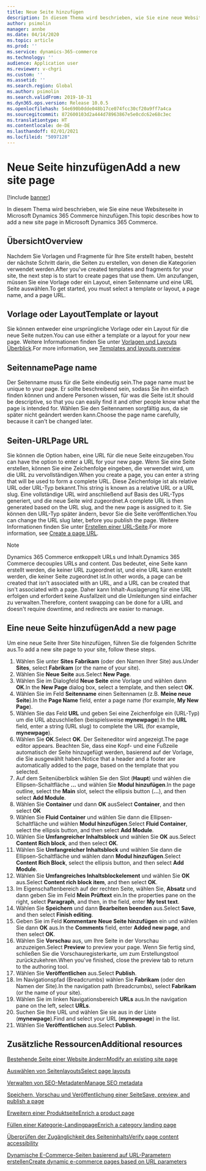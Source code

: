 ```yaml
---
title: Neue Seite hinzufügen
description: In diesem Thema wird beschrieben, wie Sie eine neue Websiteseite in Microsoft Dynamics 365 Commerce hinzufügen.
author: psimolin
manager: annbe
ms.date: 04/14/2020
ms.topic: article
ms.prod: ''
ms.service: dynamics-365-commerce
ms.technology: ''
audience: Application user
ms.reviewer: v-chgri
ms.custom: ''
ms.assetid: ''
ms.search.region: Global
ms.author: psimolin
ms.search.validFrom: 2019-10-31
ms.dyn365.ops.version: Release 10.0.5
ms.openlocfilehash: 54e690b0dde048b17ce074fcc30cf20a9ff7a4ca
ms.sourcegitcommit: 872600103d2a444d78963867e5e0cdc62e68c3ec
ms.translationtype: HT
ms.contentlocale: de-DE
ms.lasthandoff: 02/01/2021
ms.locfileid: "5097128"
---
```

# <a name="add-a-new-site-page"></a><span data-ttu-id="49eec-103">Neue Seite hinzufügen</span><span class="sxs-lookup"><span data-stu-id="49eec-103">Add a new site page</span></span>


[!include [banner](includes/banner.md)]

<span data-ttu-id="49eec-104">In diesem Thema wird beschrieben, wie Sie eine neue Websiteseite in Microsoft Dynamics 365 Commerce hinzufügen.</span><span class="sxs-lookup"><span data-stu-id="49eec-104">This topic describes how to add a new site page in Microsoft Dynamics 365 Commerce.</span></span>

## <a name="overview"></a><span data-ttu-id="49eec-105">Übersicht</span><span class="sxs-lookup"><span data-stu-id="49eec-105">Overview</span></span>

<span data-ttu-id="49eec-106">Nachdem Sie Vorlagen und Fragmente für Ihre Site erstellt haben, besteht der nächste Schritt darin, die Seiten zu erstellen, von denen die Kategorien verwendet werden.</span><span class="sxs-lookup"><span data-stu-id="49eec-106">After you've created templates and fragments for your site, the next step is to start to create pages that use them.</span></span> <span data-ttu-id="49eec-107">Um anzufangen, müssen Sie eine Vorlage oder ein Layout, einen Seitenname und eine URL Seite auswählen.</span><span class="sxs-lookup"><span data-stu-id="49eec-107">To get started, you must select a template or layout, a page name, and a page URL.</span></span>

## <a name="template-or-layout"></a><span data-ttu-id="49eec-108">Vorlage oder Layout</span><span class="sxs-lookup"><span data-stu-id="49eec-108">Template or layout</span></span>

<span data-ttu-id="49eec-109">Sie können entweder eine ursprüngliche Vorlage oder ein Layout für die neue Seite nutzen.</span><span class="sxs-lookup"><span data-stu-id="49eec-109">You can use either a template or a layout for your new page.</span></span> <span data-ttu-id="49eec-110">Weitere Informationen finden Sie unter [Vorlagen und Layouts Überblick](templates-layouts-overview.md).</span><span class="sxs-lookup"><span data-stu-id="49eec-110">For more information, see [Templates and layouts overview](templates-layouts-overview.md).</span></span>

## <a name="page-name"></a><span data-ttu-id="49eec-111">Seitenname</span><span class="sxs-lookup"><span data-stu-id="49eec-111">Page name</span></span>

<span data-ttu-id="49eec-112">Der Seitenname muss für die Seite eindeutig sein.</span><span class="sxs-lookup"><span data-stu-id="49eec-112">The page name must be unique to your page.</span></span> <span data-ttu-id="49eec-113">Er sollte beschreibend sein, sodass Sie ihn einfach finden können und andere Personen wissen, für was die Seite ist.</span><span class="sxs-lookup"><span data-stu-id="49eec-113">It should be descriptive, so that you can easily find it and other people know what the page is intended for.</span></span> <span data-ttu-id="49eec-114">Wählen Sie den Seitennamen sorgfältig aus, da sie später nicht geändert werden kann.</span><span class="sxs-lookup"><span data-stu-id="49eec-114">Choose the page name carefully, because it can't be changed later.</span></span>

## <a name="page-url"></a><span data-ttu-id="49eec-115">Seiten-URL</span><span class="sxs-lookup"><span data-stu-id="49eec-115">Page URL</span></span>

<span data-ttu-id="49eec-116">Sie können die Option haben, eine URL für die neue Seite einzugeben.</span><span class="sxs-lookup"><span data-stu-id="49eec-116">You can have the option to enter a URL for your new page.</span></span> <span data-ttu-id="49eec-117">Wenn Sie eine Seite erstellen, können Sie eine Zeichenfolge eingeben, die verwendet wird, um die URL zu vervollständigen.</span><span class="sxs-lookup"><span data-stu-id="49eec-117">When you create a page, you can enter a string that will be used to form a complete URL.</span></span> <span data-ttu-id="49eec-118">Diese Zeichenfolge ist als relative URL oder URL-Typ bekannt.</span><span class="sxs-lookup"><span data-stu-id="49eec-118">This string is known as a relative URL or a URL slug.</span></span> <span data-ttu-id="49eec-119">Eine vollständige URL wird anschließend auf Basis des URL-Typs generiert, und die neue Seite wird zugeordnet.</span><span class="sxs-lookup"><span data-stu-id="49eec-119">A complete URL is then generated based on the URL slug, and the new page is assigned to it.</span></span> <span data-ttu-id="49eec-120">Sie können den URL-Typ später ändern, bevor Sie die Seite veröffentlichen.</span><span class="sxs-lookup"><span data-stu-id="49eec-120">You can change the URL slug later, before you publish the page.</span></span> <span data-ttu-id="49eec-121">Weitere Informationen finden Sie unter [Erstellen einer URL-Seite](create-page-URL.md).</span><span class="sxs-lookup"><span data-stu-id="49eec-121">For more information, see [Create a page URL](create-page-URL.md).</span></span>

> [!NOTE]
> <span data-ttu-id="49eec-122">Dynamics 365 Commerce entkoppelt URLs und Inhalt.</span><span class="sxs-lookup"><span data-stu-id="49eec-122">Dynamics 365 Commerce decouples URLs and content.</span></span> <span data-ttu-id="49eec-123">Das bedeutet, eine Seite kann erstellt werden, die keiner URL zugeordnet ist, und eine URL kann erstellt werden, die keiner Seite zugeordnet ist.</span><span class="sxs-lookup"><span data-stu-id="49eec-123">In other words, a page can be created that isn't associated with an URL, and a URL can be created that isn't associated with a page.</span></span> <span data-ttu-id="49eec-124">Daher kann Inhalt-Auslagerung für eine URL erfolgen und erfordert keine Ausfallzeit und die Umleitungen sind einfacher zu verwalten.</span><span class="sxs-lookup"><span data-stu-id="49eec-124">Therefore, content swapping can be done for a URL and doesn't require downtime, and redirects are easier to manage.</span></span>

## <a name="add-a-new-page"></a><span data-ttu-id="49eec-125">Eine neue Seite hinzufügen</span><span class="sxs-lookup"><span data-stu-id="49eec-125">Add a new page</span></span>

<span data-ttu-id="49eec-126">Um eine neue Seite Ihrer Site hinzufügen, führen Sie die folgenden Schritte aus.</span><span class="sxs-lookup"><span data-stu-id="49eec-126">To add a new site page to your site, follow these steps.</span></span>

1. <span data-ttu-id="49eec-127">Wählen Sie unter **Sites** **Fabrikam** (oder den Namen Ihrer Site) aus.</span><span class="sxs-lookup"><span data-stu-id="49eec-127">Under **Sites**, select **Fabrikam** (or the name of your site).</span></span>
1. <span data-ttu-id="49eec-128">Wählen Sie **Neue Seite** aus.</span><span class="sxs-lookup"><span data-stu-id="49eec-128">Select **New Page**.</span></span>
1. <span data-ttu-id="49eec-129">Wählen Sie im Dialogfeld **Neue Seite** eine Vorlage und wählen dann **OK**.</span><span class="sxs-lookup"><span data-stu-id="49eec-129">In the **New Page** dialog box, select a template, and then select **OK**.</span></span>
1. <span data-ttu-id="49eec-130">Wählen Sie im Feld **Seitenname** einen Seitennamen (z.B. **Meine neue Seite**).</span><span class="sxs-lookup"><span data-stu-id="49eec-130">In the **Page Name** field, enter a page name (for example, **My New Page**).</span></span>
1. <span data-ttu-id="49eec-131">Wählen Sie das Feld **URL** und geben Sei eine Zeichenfolge ein (URL-Typ) um die URL abzuschließen (beispielsweise **mynewpage**).</span><span class="sxs-lookup"><span data-stu-id="49eec-131">In the **URL** field, enter a string (URL slug) to complete the URL (for example, **mynewpage**).</span></span>
1. <span data-ttu-id="49eec-132">Wählen Sie **OK**.</span><span class="sxs-lookup"><span data-stu-id="49eec-132">Select **OK**.</span></span> <span data-ttu-id="49eec-133">Der Seiteneditor wird angezeigt.</span><span class="sxs-lookup"><span data-stu-id="49eec-133">The page editor appears.</span></span> <span data-ttu-id="49eec-134">Beachten Sie, dass eine Kopf- und eine Fußzeile automatisch der Seite hinzugefügt werden, basierend auf der Vorlage, die Sie ausgewählt haben.</span><span class="sxs-lookup"><span data-stu-id="49eec-134">Notice that a header and a footer are automatically added to the page, based on the template that you selected.</span></span>
1. <span data-ttu-id="49eec-135">Auf dem Seitenüberblick wählen Sie den Slot (**Haupt**) und wählen die Ellipsen-Schaltfläche **...** und wählen Sie **Modul hinzufügen**.</span><span class="sxs-lookup"><span data-stu-id="49eec-135">In the page outline, select the **Main** slot, select the ellipsis button (**...**), and then select **Add Module**.</span></span>
1. <span data-ttu-id="49eec-136">Wählen Sie **Container** und dann **OK** aus</span><span class="sxs-lookup"><span data-stu-id="49eec-136">Select **Container**, and then select **OK**</span></span>
1. <span data-ttu-id="49eec-137">Wählen Sie **Fluid Container** und wählen Sie dann die Ellipsen-Schaltfläche und wählen **Modul hinzufügen**.</span><span class="sxs-lookup"><span data-stu-id="49eec-137">Select **Fluid Container**, select the ellipsis button, and then select **Add Module**.</span></span>
1. <span data-ttu-id="49eec-138">Wählen Sie **Umfangreicher Inhaltsblock** und wählen Sie **OK** aus.</span><span class="sxs-lookup"><span data-stu-id="49eec-138">Select **Content Rich block**, and then select **OK**.</span></span>
1. <span data-ttu-id="49eec-139">Wählen Sie **Umfangreicher Inhaltsblock** und wählen Sie dann die Ellipsen-Schaltfläche und wählen dann **Modul hinzufügen**.</span><span class="sxs-lookup"><span data-stu-id="49eec-139">Select **Content Rich Block**, select the ellipsis button, and then select **Add Module**.</span></span>
1. <span data-ttu-id="49eec-140">Wählen Sie **Umfangreiches Inhaltsblockelement** und wählen Sie **OK** aus.</span><span class="sxs-lookup"><span data-stu-id="49eec-140">Select **Content rich block item**, and then select **OK**.</span></span>
1. <span data-ttu-id="49eec-141">Im Eigenschaftenbereich auf der rechten Seite, wählen Sie, **Absatz** und dann geben Sie im Feld **Mein Prüftext** ein.</span><span class="sxs-lookup"><span data-stu-id="49eec-141">In the properties pane on the right, select **Paragraph**, and then, in the field, enter **My test text**.</span></span>
1. <span data-ttu-id="49eec-142">Wählen Sie **Speichern** und dann **Bearbeiten beenden** aus.</span><span class="sxs-lookup"><span data-stu-id="49eec-142">Select **Save**, and then select **Finish editing**.</span></span>
1. <span data-ttu-id="49eec-143">Geben Sie im Feld **Kommentare** **Neue Seite hinzufügen** ein und wählen Sie dann **OK** aus.</span><span class="sxs-lookup"><span data-stu-id="49eec-143">In the **Comments** field, enter **Added new page**, and then select **OK**.</span></span>
1. <span data-ttu-id="49eec-144">Wählen Sie **Vorschau** aus, um Ihre Seite in der Vorschau anzuzeigen.</span><span class="sxs-lookup"><span data-stu-id="49eec-144">Select **Preview** to preview your page.</span></span> <span data-ttu-id="49eec-145">Wenn Sie fertig sind, schließen Sie die Vorschauregisterkarte, um zum Erstellungstool zurückzukehren.</span><span class="sxs-lookup"><span data-stu-id="49eec-145">When you've finished, close the preview tab to return to the authoring tool.</span></span>
1. <span data-ttu-id="49eec-146">Wählen Sie **Veröffentlichen** aus.</span><span class="sxs-lookup"><span data-stu-id="49eec-146">Select **Publish**.</span></span>
1. <span data-ttu-id="49eec-147">Im Navigationspfad (Breadcrumbs) wählen Sie **Fabrikam** (oder den Namen der Site).</span><span class="sxs-lookup"><span data-stu-id="49eec-147">In the navigation path (breadcrumbs), select **Fabrikam** (or the name of your site).</span></span>
1. <span data-ttu-id="49eec-148">Wählen Sie im linken Navigationsbereich **URLs** aus.</span><span class="sxs-lookup"><span data-stu-id="49eec-148">In the navigation pane on the left, select **URLs**.</span></span>
1. <span data-ttu-id="49eec-149">Suchen Sie Ihre URL und wählen Sie sie aus in der Liste (**mynewpage**).</span><span class="sxs-lookup"><span data-stu-id="49eec-149">Find and select your URL (**mynewpage**) in the list.</span></span>
1. <span data-ttu-id="49eec-150">Wählen Sie **Veröffentlichen** aus.</span><span class="sxs-lookup"><span data-stu-id="49eec-150">Select **Publish**.</span></span>

## <a name="additional-resources"></a><span data-ttu-id="49eec-151">Zusätzliche Ressourcen</span><span class="sxs-lookup"><span data-stu-id="49eec-151">Additional resources</span></span>

[<span data-ttu-id="49eec-152">Bestehende Seite einer Website ändern</span><span class="sxs-lookup"><span data-stu-id="49eec-152">Modify an existing site page</span></span>](modify-existing-page.md)

[<span data-ttu-id="49eec-153">Auswählen von Seitenlayouts</span><span class="sxs-lookup"><span data-stu-id="49eec-153">Select page layouts</span></span>](select-page-layouts.md)

[<span data-ttu-id="49eec-154">Verwalten von SEO-Metadaten</span><span class="sxs-lookup"><span data-stu-id="49eec-154">Manage SEO metadata</span></span>](manage-seo-metadata.md)

[<span data-ttu-id="49eec-155">Speichern, Vorschau und Veröffentlichung einer Seite</span><span class="sxs-lookup"><span data-stu-id="49eec-155">Save, preview, and publish a page</span></span>](save-preview-publish-page.md)

[<span data-ttu-id="49eec-156">Erweitern einer Produktseite</span><span class="sxs-lookup"><span data-stu-id="49eec-156">Enrich a product page</span></span>](enrich-product-page.md)

[<span data-ttu-id="49eec-157">Füllen einer Kategorie-Landingpage</span><span class="sxs-lookup"><span data-stu-id="49eec-157">Enrich a category landing page</span></span>](enrich-category-page.md)

[<span data-ttu-id="49eec-158">Überprüfen der Zugänglichkeit des Seiteninhalts</span><span class="sxs-lookup"><span data-stu-id="49eec-158">Verify page content accessibility</span></span>](verify-accessibility.md)

[<span data-ttu-id="49eec-159">Dynamische E-Commerce-Seiten basierend auf URL-Parametern erstellen</span><span class="sxs-lookup"><span data-stu-id="49eec-159">Create dynamic e-commerce pages based on URL parameters</span></span>](create-dynamic-pages.md)
